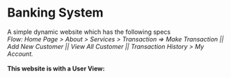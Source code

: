 # Banking System
A simple dynamic website which has the following specs<br>
 <i>Flow: Home Page > About  > Services > Transaction => Make Transaction  || Add New Customer || View All Customer || Transaction History > My Account.</i><br><br>
 <b>This website is with a User View: </b>

